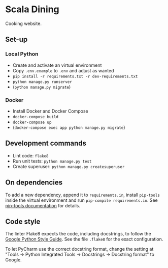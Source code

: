 # Scala Dining

Cooking website.

## Set-up

### Local Python

- Create and activate an virtual environment
- Copy `.env.example` to `.env` and adjust as wanted
- `pip install -r requirements.txt -r dev-requirements.txt`
- `python manage.py runserver`
- (`python manage.py migrate`)

### Docker

- Install Docker and Docker Compose
- `docker-compose build`
- `docker-compose up`
- (`docker-compose exec app python manage.py migrate`)

## Development commands

- Lint code: `flake8`
- Run unit tests: `python manage.py test`
- Create superuser: `python manage.py createsuperuser`

## On dependencies

To add a new dependency, append it to `requirements.in`, install `pip-tools`
inside the virtual environment
and run `pip-compile requirements.in`.
See [pip-tools documentation](https://github.com/jazzband/pip-tools)
for details.

## Code style

The linter Flake8 expects the code, including docstrings, to follow the
[Google Python Style Guide](https://google.github.io/styleguide/pyguide.html).
See the file `.flake8` for the exact configuration.

To let PyCharm use the correct docstring format, change the setting at
"Tools -> Python Integrated Tools -> Docstrings -> Docstring format" to Google.
